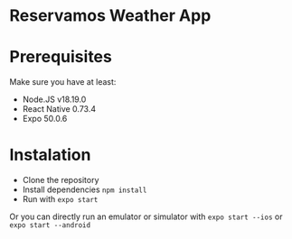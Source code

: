 # Reservamos Weather App

# Prerequisites

Make sure you have at least:
- Node.JS v18.19.0
- React Native 0.73.4
- Expo 50.0.6

# Instalation
- Clone the repository
- Install dependencies `npm install`
- Run with `expo start`

Or you can directly run an emulator or simulator with
`expo start --ios` or `expo start --android`
